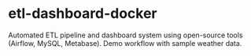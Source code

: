 # etl-dashboard-docker
Automated ETL pipeline and dashboard system using open-source tools (Airflow, MySQL, Metabase). Demo workflow with sample weather data.
